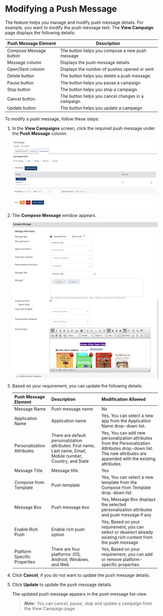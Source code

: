                             


Modifying a Push Message
========================

The feature helps you manage and modify push message details. For example, you want to modify the push message text. The **View Campaign** page displays the following details:

  
| Push Message Element | Description |
| --- | --- |
| Compose Message button | The button helps you compose a new push message |
| Message column | Displays the push message details |
| Open/Sent column | Displays the number of pushes opened or sent |
| Delete button | The button helps you delete a push message. |
| Pause button | The button helps you pause a campaign |
| Stop button | The button helps you stop a campaign. |
| Cancel button | The button helps you cancel changes in a campaign. |
| Update button | The button helps you update a campaign |

To modify a push message, follow these steps:

1.  In the **View Campaigns** screen, click the required push message under the **Push Message** column.
    
    ![](../Resources/Images/Engagement/Campaign/viewcamppush_591x273.png)
    
2.  The **Compose Message** window appears.
    
    ![](../Resources/Images/Engagement/Campaign/modifypushmsg_599x642.png)
    
3.  Based on your requirement, you can update the following details:
    
    | Push Message Element | Description | Modification Allowed |
    | --- | --- | --- |
    | Message Name | Push message name | No |
    | Application Name | Application name | Yes, You can select a new app from the Application Name drop-down list. |
    | Personalization Attributes | There are default personalization attributes: First name, Last name, Email, Mobile number, Country, and State | Yes, You can add new personalization attributes from the Personalization Attributes drop-down list. The new attributes are appended with the existing attributes. |
    | Message Title | Message title | Yes |
    | Compose from Template | Push template | Yes, You can select a new template from the Compose from Template drop-down list |
    | Message Box | Push message box | Yes, Message Box displays the selected personalization attributes and push message if any |
    | Enable Rich Push | Enable rich push option | Yes, Based on your requirement, you can select or deselect already existing rich content from the push message |
    | Platform Specific Properties | There are four platforms: iOS, Android, Windows, and Web | Yes, Based on your requirement, you can add or remove platform- specific properties. |
    
4.  Click **Cancel**, if you do not want to update the push message details.
5.  Click **Update** to update the push message details.
    
    The updated push message appears in the push message list-view.
    
    > **_Note:_** You can cancel, pause, stop and update a campaign from the View Campaign page.

